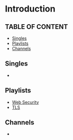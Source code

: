 # Introduction

## TABLE OF CONTENT
- [Singles](#Singles)
- [Playlists](#Playlists)
- [Channels](#Channels)

## Singles
-
  
## Playlists
- [Web Security](https://www.youtube.com/playlist?list=PLQnljOFTspQU3YDMRSMvzflh_qXoz9zfv)
- [TLS](https://www.youtube.com/playlist?list=PLQnljOFTspQW4yHuqp_Opv853-G_wAiH-)

## Channels
- 
